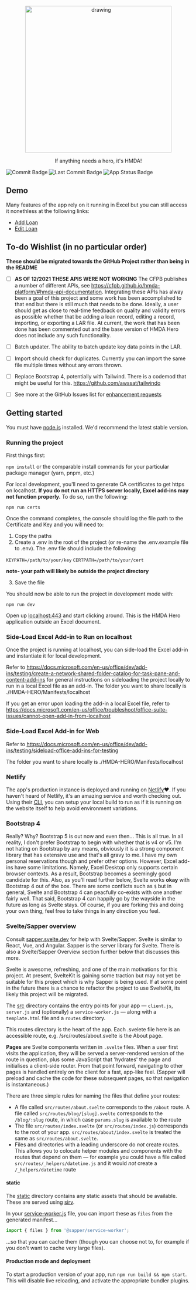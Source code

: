 <p align="center">
    <img src="https://www.hmdahero.com/images/Hz_logo_full.svg" alt="drawing" width="400"/>
</p>
<p align="center">
If anything needs a hero, it's HMDA!
</p>

![Commit Badge](https://img.shields.io/github/commit-activity/y/dex2dot0/HMDA-Hero)
![Last Commit Badge](https://img.shields.io/github/last-commit/dex2dot0/HMDA-Hero)
![App Status Badge](https://img.shields.io/website?down_color=red&down_message=offline&label=App%20Status&up_color=green&up_message=online&url=https%3A%2F%2Fapp.hmdahero.com)

## Demo

Many features of the app rely on it running in Excel but you can still access it nonethless at the following links:

- [Add Loan](https://app.hmdahero.com/add-loan/)
- [Edit Loan](https://app.hmdahero.com/edit-loan/)

## To-do Wishlist (in no particular order)

**These should be migrated towards the GitHub Project rather than being in the README**

- [ ] **AS OF 12/2021 THESE APIS WERE NOT WORKING** The CFPB publishes a number of different APIs, see https://cfpb.github.io/hmda-platform/#hmda-api-documentation. Integrating these APIs has alway been a goal of this project and some work has been accomplished to that end but there is still much that needs to be done. Ideally, a user should get as close to real-time feedback on quality and validity errors as possible whether that be adding a loan record, editing a record, importing, or exporting a LAR file. At current, the work that has been done has been commented out and the base version of HMDA Hero does not include any such functionality.

- [ ] Batch updater. The ability to batch update key data points in the LAR.

- [ ] Import should check for duplicates. Currently you can import the same file multiple times without any errors thrown.

- [ ] Replace Bootstrap 4, potentially with Tailwind. There is a codemod that might be useful for this. https://github.com/awssat/tailwindo

- [ ] See more at the GitHub Issues list for [enhancement requests](https://github.com/dex2dot0/HMDA-Hero/labels/enhancement)

## Getting started

You must have [node.js](https://nodejs.org/en/) installed. We'd recommend the latest stable version.

### Running the project

First things first:

`npm install` or the comparable install commands for your particular package manager (yarn, pnpm, etc.)

For local development, you'll need to generate CA certificates to get https on localhost. **If you do not run an HTTPS server locally, Excel add-ins may not function properly.** To do so, run the following:

`npm run certs`

Once the command completes, the console should log the file path to the Certificate and Key and you will need to:

1. Copy the paths
2. Create a .env in the root of the project (or re-name the .env.example file to .env). The .env file should include the following:

`KEYPATH=/path/to/your/key`
`CERTPATH=/path/to/your/cert`

**note- your path will likely be outside the project directory**

3. Save the file

You should now be able to run the project in development mode with:

`npm run dev`

Open up [localhost:443](https://localhost:443) and start clicking around. This is the HMDA Hero application outside an Excel document.

### Side-Load Excel Add-in to Run on localhost

Once the project is running at localhost, you can side-load the Excel add-in and instantiate it for local development.

Refer to https://docs.microsoft.com/en-us/office/dev/add-ins/testing/create-a-network-shared-folder-catalog-for-task-pane-and-content-add-ins for general instructions on sideloading the project locally to run in a local Excel file as an add-in. The folder you want to share locally is ./HMDA-HERO/Manifests/localhost

If you get an error upon loading the add-in a local Excel file, refer to https://docs.microsoft.com/en-us/office/troubleshoot/office-suite-issues/cannot-open-add-in-from-localhost

### Side-Load Excel Add-in for Web

Refer to https://docs.microsoft.com/en-us/office/dev/add-ins/testing/sideload-office-add-ins-for-testing

The folder you want to share locally is ./HMDA-HERO/Manifests/localhost

### Netlify

The app's production instance is deployed and running on [Netlify](https://www.netlify.com/):heart:. If you haven't heard of Netlify, it's an amazing service and worth checking out. Using their [CLI](https://docs.netlify.com/cli/get-started/#get-started-with-netlify-dev), you can setup your local build to run as if it is running on the website itself to help avoid environment variations.

### Bootstrap 4

Really? Why? Bootstrap 5 is out now and even then... This is all true. In all reality, I don't prefer Bootstrap to begin with whether that is v4 or v5. I'm not hating on Bootstrap by any means, obviously it is a strong component library that has extensive use and that's all gravy to me. I have my own personal reservations though and prefer other options. However, Excel add-ins have some limitations. Namely, Excel Desktop only supports certain browser contexts. As a result, Bootstrap becomes a seemingly good candidate for this. Also, as you'll read further below, Svelte works **okay** with Bootstrap 4 out of the box. There are some conflicts such as `$` but in general, Svelte and Bootstrap 4 can peacfully co-exists with one another fairly well. That said, Bootstrap 4 can happily go by the wayside in the future as long as Svelte stays. Of course, if you are forking this and doing your own thing, feel free to take things in any direction you feel.

### Svelte/Sapper overview

Consult [sapper.svelte.dev](https://sapper.svelte.dev) for help with Svelte/Sapper. Svelte is similar to React, Vue, and Angular. Sapper is the server library for Svelte. There is also a Svelte/Sapper Overview section further below that discusses this more.

Svelte is awesome, refreshing, and one of the main motivations for this project. At present, SvelteKit is gaining some traction but may not yet be suitable for this project which is why Sapper is being used. If at some point in the future there is a chance to refactor the project to use SvelteKit, its likely this project will be migrated.

The [src](src) directory contains the entry points for your app — `client.js`, `server.js` and (optionally) a `service-worker.js` — along with a `template.html` file and a `routes` directory.

This routes directory is the heart of the app. Each .svelete file here is an accessible route, e.g. /src/routes/about.svelte is the About page.

**Pages** are Svelte components written in `.svelte` files. When a user first visits the application, they will be served a server-rendered version of the route in question, plus some JavaScript that 'hydrates' the page and initialises a client-side router. From that point forward, navigating to other pages is handled entirely on the client for a fast, app-like feel. (Sapper will preload and cache the code for these subsequent pages, so that navigation is instantaneous.)

There are three simple rules for naming the files that define your routes:

- A file called `src/routes/about.svelte` corresponds to the `/about` route. A file called `src/routes/blog/[slug].svelte` corresponds to the `/blog/:slug` route, in which case `params.slug` is available to the route
- The file `src/routes/index.svelte` (or `src/routes/index.js`) corresponds to the root of your app. `src/routes/about/index.svelte` is treated the same as `src/routes/about.svelte`.
- Files and directories with a leading underscore do _not_ create routes. This allows you to colocate helper modules and components with the routes that depend on them — for example you could have a file called `src/routes/_helpers/datetime.js` and it would _not_ create a `/_helpers/datetime` route

#### static

The [static](static) directory contains any static assets that should be available. These are served using [sirv](https://github.com/lukeed/sirv).

In your [service-worker.js](src/service-worker.js) file, you can import these as `files` from the generated manifest...

```js
import { files } from '@sapper/service-worker';
```

...so that you can cache them (though you can choose not to, for example if you don't want to cache very large files).

#### Production mode and deployment

To start a production version of your app, run `npm run build && npm start`. This will disable live reloading, and activate the appropriate bundler plugins.
